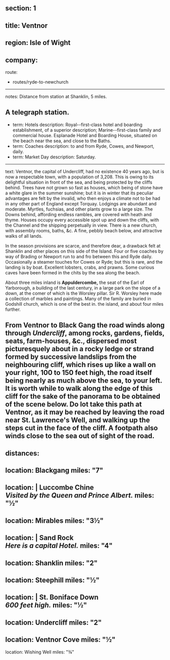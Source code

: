 section: 1
----
title: Ventnor
----
region: Isle of Wight
----
company:
----
route:
- routes/ryde-to-newchurch
----
notes: Distance from station at Shanklin, 5 miles.

A telegraph station.
----
- term: Hotels
  description: Royal--first-class hotel and boarding establishment, of a superior description; Marine--first-class family and commercial house. Esplanade Hotel and Boarding House, situated on the beach near the sea, and close to the Baths.
- term: Coaches
  description: to and from Ryde, Cowes, and Newport, daily.
- term: Market Day
  description: Saturday.
----
text: Ventnor, the capital of Undercliff, had no existence 40 years ago, but is now a respectable town, with a population of 3,208. This is owing to its delightful situation in front of the sea, and being protected by the cliffs behind. Trees have not grown so fast as houses, which being of stone have a white glare in the summer sunshine; but it is in winter that its peculiar advantages are felt by the invalid, who then enjoys a climate not to be had in any other part of England except Torquay. Lodgings are abundant and moderate. Myrtles, fuchsias, and other plants grow to a large size. The Downs behind, affording endless rambles, are covered with heath and thyme. Houses occupy every accessible spot up and down the cliffs, with the Channel and the shipping perpetually in view. There is a new church, with assembly rooms, baths, &c. A fine, pebbly beach below, and attractive walks of all lands.

In the season provisions are scarce, and therefore dear, a drawback felt at Shanklin and other places on this side of the Island. Four or five coaches by way of Brading or Newport run to and fro between this and Ryde daily. Occasionally a steamer touches for Cowes or Ryde; but this is rare, and the landing is by boat. Excellent lobsters, crabs, and prawns. Some curious caves have been formed in the chits by the sea along the beach.

About three miles inland is **Appuldercombe,** the seat of the Earl of Yarborough, a building of the last century, in a large park on the slope of a down, at the comer of which is the Worsley pillar. Sir R. Worsley here made a collection of marbles and paintings. Many of the family are buried in Godshill church, which is one of the best in. the island, and about four miles further.

From Ventnor to Black Gang the road winds along through *Undercliff*, among rocks, gardens, fields, seats, farm-houses, &c., dispersed most picturesquely about in a rocky ledge or strand formed by successive landslips from the neighbouring cliff, which rises up like a wall on your right, 100 to 150 feet high, the road itself being nearly as much above the sea, to your left. It is worth while to walk along the edge of this cliff for the sake of the panorama to be obtained of the scene below. Do lot take this path at Ventnor, as it may be reached by leaving the road near St. Lawrence's Well, and walking up the steps cut in the face of the cliff. A footpath also winds close to the sea out of sight of the road.
----
distances:
-
  location: Blackgang
  miles: "7"
-
  location: |
    Luccombe Chine  
    *Visited by the Queen and Prince Albert.*
  miles: "½"
-
  location: Mirables
  miles: "3½"
-
  location: |
    Sand Rock  
    *Here is a capital Hotel.*
  miles: "4"
-
  location: Shanklin
  miles: "2"
-
  location: Steephill
  miles: "½"
-
  location: |
    St. Boniface Down  
    *600 feet high.*
  miles: "½"
-
  location: Undercliff
  miles: "2"
-
  location: Ventnor Cove
  miles: "½"
-
  location: Wishing Well
  miles: "¾"
